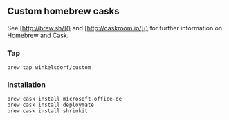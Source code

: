 ## Custom homebrew casks

See [http://brew.sh/]() and [http://caskroom.io/]() for further information on Homebrew and Cask.


### Tap
```code
brew tap winkelsdorf/custom
```

### Installation
```code
brew cask install microsoft-office-de
brew cask install deploymate
brew cask install shrinkit
```
